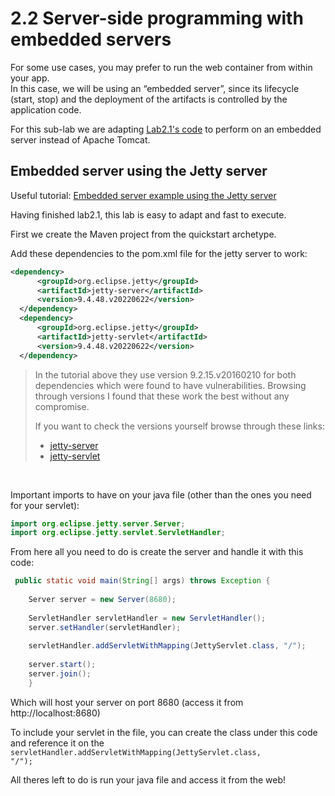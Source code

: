 # 2.2 Server-side programming with embedded servers
For some use cases, you may prefer to run the web container from within your app.  
In this case, we
will be using an “embedded server”, since its lifecycle (start, stop) and the deployment of the artifacts is controlled by the application code.

For this sub-lab we are adapting [Lab2.1's code](https://github.com/AnaSL-WRK/IES_104063/tree/main/lab2/lab2.1/webApp) to perform on an embedded server instead of Apache Tomcat.

## Embedded server using the Jetty server

Useful tutorial: [Embedded server example using the Jetty server](https://examples.javacodegeeks.com/enterprise-java/jetty/embedded-jetty-server-example/)

Having finished lab2.1, this lab is easy to adapt and fast to execute.

First we create the Maven project from the quickstart archetype.


Add these dependencies to the pom.xml file for the jetty server to work:

```xml
<dependency>
      <groupId>org.eclipse.jetty</groupId>
      <artifactId>jetty-server</artifactId>
      <version>9.4.48.v20220622</version>
  </dependency>
  <dependency>
      <groupId>org.eclipse.jetty</groupId>
      <artifactId>jetty-servlet</artifactId>
      <version>9.4.48.v20220622</version>
  </dependency>
```

> In the tutorial above they use version 9.2.15.v20160210 for both dependencies which were found to have vulnerabilities. Browsing through versions I found that these work the best without any compromise.  
> 
> If you want to check the versions yourself browse through these links:  
> - [jetty-server](https://mvnrepository.com/artifact/org.eclipse.jetty/jetty-server)
> - [jetty-servlet](https://mvnrepository.com/artifact/org.eclipse.jetty/jetty-servlet)

</br>


Important imports to have on your java file (other than the ones you need for your servlet):

```java
import org.eclipse.jetty.server.Server;
import org.eclipse.jetty.servlet.ServletHandler;
```

From here all you need to do is create the server and handle it with this code: 

```java
 public static void main(String[] args) throws Exception {
         
    Server server = new Server(8680);       
     
    ServletHandler servletHandler = new ServletHandler();
    server.setHandler(servletHandler);
             
    servletHandler.addServletWithMapping(JettyServlet.class, "/");
     
    server.start();
    server.join();
    }
```

Which will host your server on port 8680 (access it from http://localhost:8680)

To include your servlet in the file, you can create the class under this code and reference it on the <code>servletHandler.addServletWithMapping(JettyServlet.class, "/");</code>

All theres left to do is run your java file and access it from the web!
